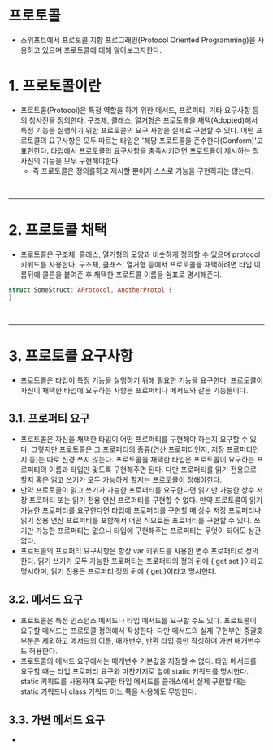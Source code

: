 # 프로토콜
- 스위프트에서 프로토콜 지향 프로그래밍(Protocol Oriented Programming)을 사용하고 있으며 프로토콜에 대해 알아보고자한다.

# 1. 프로토콜이란
- 프로토콜(Protocol)은 특정 역할을 하기 위한 메서드, 프로퍼티, 기타 요구사항 등의 청사진을 정의한다. 구조체, 클래스, 열거형은 프로토콜을 채택(Adopted)해서 특정 기능을 실행하기 위한 프로토콜의 요구 사항을 실제로 구현할 수 있다. 어떤 프로토콜의 요구사항은 모두 따르는 타입은 '해당 프로토콜을 준수한다(Conform)'고 표현한다. 타입에서 프로토콜의 요구사항을 충족시키려면 프로토콜이 제시하는 청사진의 기능을 모두 구현해야한다.
  - 즉 프로토콜은 정의를하고 제시할 뿐이지 스스로 기능을 구현하지는 않는다.

<br/>

----------

# 2. 프로토콜 채택
- 프로토콜은 구조체, 클래스, 열거형의 모양과 비슷하게 정의할 수 있으며 protocol 키워드를 사용한다. 구조체, 클래스, 열거형 등에서 프로토콜을 채택하려면 타입 이름뒤에 콜론을 붙여준 후 채택한 프로토콜 이름을 쉼표로 명시해준다.
``` swift
struct SomeStruct: AProtocol, AnotherProtol {
}
```

<br/>

----------

# 3. 프로토콜 요구사항 
- 프로토콜은 타입이 특정 기능을 실행하기 위해 필요한 기능을 요구한다. 프로토콜이 자신이 채택한 타입에 요구하는 사항은 프로퍼티나 메서드와 같은 기능들이다.

## 3.1. 프로퍼티 요구
- 프로토콜은 자신을 채택한 타입이 어떤 프로퍼티를 구현해야 하는지 요구할 수 있다. 그렇지만 프로토콜은 그 프로퍼티의 종류(연산 프로퍼티인지, 저장 프로퍼티인지 등)는 따로 신경 쓰지 않는다. 프로토콜을 채택한 타입은 프로토콜이 요구하는 프로퍼티의 이름과 타입만 맞도록 구현해주면 된다. 다만 프로퍼티를 읽기 전용으로 할지 혹은 읽고 쓰기가 모두 가능하게 할지는 프로토콜이 정해야한다.
- 만약 프로토콜이 읽고 쓰기가 가능한 프로퍼티를 요구한다면 읽기만 가능한 상수 저장 프로퍼티 또는 읽기 전용 연산 프로퍼티를 구현할 수 없다. 만약 프로토콜이 읽기 가능한 프로퍼티를 요구한다면 타입에 프로퍼티를 구현할 때 상수 저장 프로퍼티나 읽기 전용 연산 프로퍼티를 포함해서 어떤 식으로든 프로퍼티를 구현할 수 있다. 쓰기만 가능한 프로퍼티는 없으니 타입에 구현해주는 프로퍼티는 무엇이 되어도 상관없다.
- 프로토콜의 프로퍼티 요구사항은 항상 var 키워드를 사용한 변수 프로퍼티로 정의한다. 읽기 쓰기가 모두 가능한 프로퍼티는 프로퍼티의 정의 뒤에 { get set }이라고 명시하며, 읽기 전용은 프로퍼티 정의 뒤에 { get }이라고 명시한다.

## 3.2. 메서드 요구
- 프로토콜은 특정 인스턴스 메서드나 타입 메서드를 요구할 수도 있다. 프로토콜이 요구할 메서드는 프로토콜 정의에서 작성한다. 다만 메서드의 실제 구현부인 중괄호 부분은 제외하고 메서드의 이름, 매개변수, 반환 타입 등만 작성하며 가변 매개변수도 허용한다.
- 프로토콜의 메서드 요구에서는 매개변수 기본값을 지정할 수 없다. 타입 메서드를 요구할 때는 타입 프로퍼티 요구와 마찬가지로 앞에 static 키워드를 명시한다. static 키워드를 사용하여 요구한 타입 메서드를 클래스에서 실제 구현할 때는 static 키워드나 class 키워드 어느 쪽을 사용해도 무방한다. 

## 3.3. 가변 메서드 요구
- 
